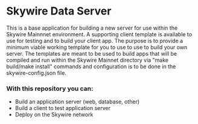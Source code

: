 # Skywire Data Server
This is a base application for building a new server for use within the Skywire Mainnnet environment.
A supporting client template is available to use for testing and to build your client app. The purpose is to provide a minimum 
viable working template for you to use to use to build your own server. The templates are meant to be used to build apps that will be compiled and run within the Skywire Mainnet directory via "make build/make install" commands and configuration is to be done in the skywire-config.json file.

### With  this repository you can:
- Build an application server (web, database, other)
- Build a client to test application server
- Deploy on the Skywire network